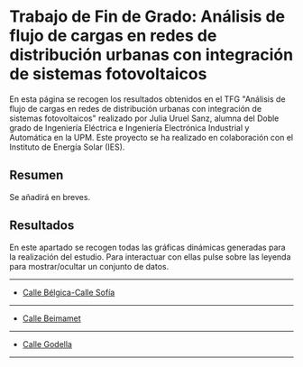 # Trabajo de Fin de Grado: Análisis de flujo de cargas en redes de distribución urbanas con integración de sistemas fotovoltaicos
En esta página se recogen los resultados obtenidos en el TFG "Análisis de flujo de cargas en redes de distribución urbanas con integración de sistemas fotovoltaicos" realizado por Julia Uruel Sanz, alumna del Doble grado de Ingeniería Eléctrica e Ingeniería Electrónica Industrial y Automática en la UPM. Este proyecto se ha realizado en colaboración con el Instituto de Energía Solar (IES).

## Resumen
Se añadirá en breves. 

## Resultados
En este apartado se recogen todas las gráficas dinámicas generadas para la realización del estudio. Para interactuar con ellas pulse sobre las leyenda para mostrar/ocultar un conjunto de datos.

---
* [Calle Bélgica-Calle Sofía](https://juliauru.github.io/D_Belgica)
---
* [Calle Beimamet](https://juliauru.github.io/D_Benimamet)
---
* [Calle Godella](https://juliauru.github.io/D_Godella)
---

